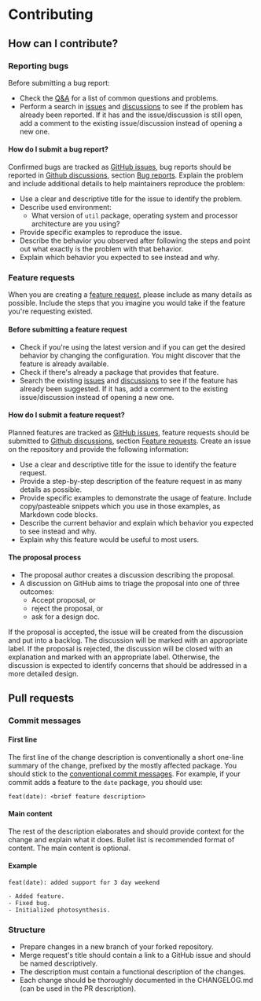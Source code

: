 # Contributing

## How can I contribute?

### Reporting bugs

Before submitting a bug report:
- Check the [Q&A](https://github.com/livesport-tv/util/discussions/categories/q-a) for a list of common questions and problems.
- Perform a search in [issues](https://github.com/livesport-tv/util/issues) and [discussions](https://github.com/livesport-tv/util/discussions) to see if the problem has already been reported. If it has and the issue/discussion is still open, add a comment to the existing issue/discussion instead of opening a new one.

#### How do I submit a bug report?

Confirmed bugs are tracked as [GitHub issues](https://github.com/livesport-tv/util/issues), bug reports should be reported in [Github discussions](https://github.com/livesport-tv/util/discussions), section [Bug reports](https://github.com/livesport-tv/util/discussions/categories/bug-reports).
Explain the problem and include additional details to help maintainers reproduce the problem:
- Use a clear and descriptive title for the issue to identify the problem.
- Describe used environment:
  - What version of `util` package, operating system and processor architecture are you using?
- Provide specific examples to reproduce the issue.
- Describe the behavior you observed after following the steps and point out what exactly is the problem with that behavior.
- Explain which behavior you expected to see instead and why.

### Feature requests

When you are creating a [feature request](#how-do-i-submit-a-feature-request), please include as many details as possible. Include the steps that you imagine you would take if the feature you're requesting existed.

#### Before submitting a feature request

- Check if you're using the latest version and if you can get the desired behavior by changing the configuration. You might discover that the feature is already available.
- Check if there's already a package that provides that feature.
- Search the existing [issues](https://github.com/livesport-tv/util/issues) and [discussions](https://github.com/livesport-tv/util/discussions/categories/feature-requests) to see if the feature has already been suggested. If it has, add a comment to the existing issue/discussion instead of opening a new one.

#### How do I submit a feature request?

Planned features are tracked as [GitHub issues](https://github.com/livesport-tv/util/issues), feature requests should be submitted to [Github discussions](https://github.com/livesport-tv/util/discussions), section [Feature requests](https://github.com/livesport-tv/util/discussions/categories/feature-requests).
Create an issue on the repository and provide the following information:
- Use a clear and descriptive title for the issue to identify the feature request.
- Provide a step-by-step description of the feature request in as many details as possible.
- Provide specific examples to demonstrate the usage of feature. Include copy/pasteable snippets which you use in those examples, as Markdown code blocks.
- Describe the current behavior and explain which behavior you expected to see instead and why.
- Explain why this feature would be useful to most users.

#### The proposal process

- The proposal author creates a discussion describing the proposal.
- A discussion on GitHub aims to triage the proposal into one of three outcomes:
  * Accept proposal, or
  * reject the proposal, or
  * ask for a design doc.

If the proposal is accepted, the issue will be created from the discussion and put into a backlog. The discussion will be marked with an appropriate label.
If the proposal is rejected, the discussion will be closed with an explanation and marked with an appropriate label.
Otherwise, the discussion is expected to identify concerns that should be addressed in a more detailed design.

## Pull requests

### Commit messages

#### First line

The first line of the change description is conventionally a short one-line summary of the change, prefixed by the mostly affected package. You should stick to the [conventional commit messages](https://www.conventionalcommits.org/en/v1.0.0/).
For example, if your commit adds a feature to the `date` package, you should use:

`feat(date): <brief feature description>`

#### Main content

The rest of the description elaborates and should provide context for the change and explain what it does. Bullet list is recommended format of content. The main content is optional.

#### Example

```
feat(date): added support for 3 day weekend

- Added feature.
- Fixed bug.
- Initialized photosynthesis.
```

### Structure

- Prepare changes in a new branch of your forked repository.
- Merge request's title should contain a link to a GitHub issue and should be named descriptively.
- The description must contain a functional description of the changes.
- Each change should be thoroughly documented in the CHANGELOG.md (can be used in the PR description).
